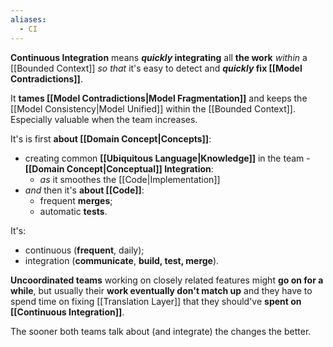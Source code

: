 ```yaml
---
aliases:
  - CI
---
```

**Continuous Integration** means ***quickly* integrating** all **the work** *within* a [[Bounded Context]] *so that* it's easy to detect and ***quickly* fix [[Model Contradictions]]**.

It **tames [[Model Contradictions|Model Fragmentation]]** and keeps the [[Model Consistency|Model Unified]] within the [[Bounded Context]]. Especially valuable when the team increases.

It's is first **about [[Domain Concept|Concepts]]**:
- creating common **[[Ubiquitous Language|Knowledge]]** in the team - **[[Domain Concept|Conceptual]] Integration**:
	- *as* it smoothes the [[Code|Implementation]]
- *and* then it's **about [[Code]]**:
	- frequent **merges**;
	- automatic **tests**.

It's:
- continuous (**frequent**, daily);
- integration (**communicate**, **build, test, merge**).

**Uncoordinated teams** working on closely related features might **go on for a while**, but usually their **work eventually don't match up** and they have to spend time on fixing [[Translation Layer]] that they should've **spent on [[Continuous Integration]]**.

The sooner both teams talk about (and integrate) the changes the better.
